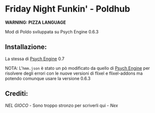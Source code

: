 # Friday Night Funkin' - Poldhub
**WARNING: PIZZA LANGUAGE**

Mod di Poldo sviluppata su Psych Engine 0.6.3

## Installazione:
La stessa di [Psych Engine](https://github.com/ShadowMario/FNF-PsychEngine) 0.7

NOTA: L'`hmm.json` è stato un pò modificato da quello di [Psych Engine](https://github.com/ShadowMario/FNF-PsychEngine) per risolvere degli errori con le nuove versioni di flixel e flixel-addons ma potendo comunque usare la versione 0.6.3

## Crediti:
*NEL GIOCO* - Sono troppo stronzo per scriverli qui  - *Nex*
